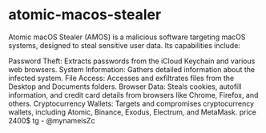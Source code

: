 # atomic-macos-stealer

Atomic macOS Stealer (AMOS) is a malicious software targeting macOS systems, designed to steal sensitive user data. Its capabilities include:

Password Theft: Extracts passwords from the iCloud Keychain and various web browsers.
System Information: Gathers detailed information about the infected system.
File Access: Accesses and exfiltrates files from the Desktop and Documents folders.
Browser Data: Steals cookies, autofill information, and credit card details from browsers like Chrome, Firefox, and others.
Cryptocurrency Wallets: Targets and compromises cryptocurrency wallets, including Atomic, Binance, Exodus, Electrum, and MetaMask.
price 2400$ 
tg - @mynameisZc
